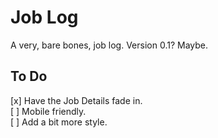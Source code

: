 # Job Log
A very, bare bones, job log. Version 0.1? Maybe. 

## To Do
[x] Have the Job Details fade in.<br>
[ ] Mobile friendly.<br>
[ ] Add a bit more style.<br>
